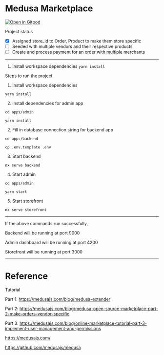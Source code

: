 # Medusa Marketplace

[![Open in Gitpod](https://gitpod.io/button/open-in-gitpod.svg)](https://gitpod.io/#https://github.com/Keith-Hon/medusa-marketplace)

Project status

- [x] Assigned store_id to Order, Product to make them store specific
- [ ] Seeded with multiple vendors and their respective products
- [ ] Create and process payment for an order with multiple merchants

----

1. Install workspace dependencies
`yarn install`

Steps to run the project

1. Install workspace dependencies

`yarn install`

2. Install dependencies for admin app

`cd apps/admin`

`yarn install`

2. Fill in database connection string for backend app

`cd apps/backend`

`cp .env.template .env`

3. Start backend

`nx serve backend`

4. Start admin

`cd apps/admin`

`yarn start`

5. Start storefront

`nx serve storefront`

----

If the above commands run successfully,

Backend will be running at port 9000

Admin dashboard will be running at port 4200

Storefront will be running at port 3000

----

# Reference

Tutorial

Part 1: https://medusajs.com/blog/medusa-extender

Part 2: https://medusajs.com/blog/medusa-open-source-marketplace-part-2-make-orders-vendor-specific

Part 3: https://medusajs.com/blog/online-marketplace-tutorial-part-3-implement-user-management-and-permissions

https://medusajs.com/

https://github.com/medusajs/medusa



